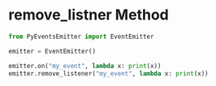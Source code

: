 # remove_listner Method

```py
from PyEventsEmitter import EventEmitter

emitter = EventEmitter()

emitter.on("my_event", lambda x: print(x))
emitter.remove_listener("my_event", lambda x: print(x))
```